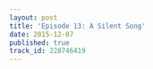 ```yaml
---
layout: post
title: 'Episode 13: A Silent Song'
date: 2015-12-07
published: true
track_id: 228746419
---
```

<div class='list post-player' track='{{page.track_id}}'></div>